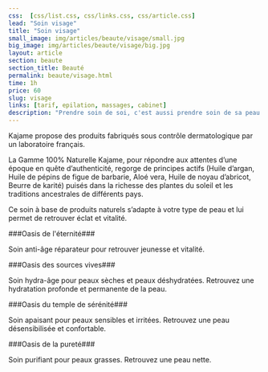 ```yaml
---
css:  [css/list.css, css/links.css, css/article.css]
lead: "Soin visage"
title: "Soin visage"
small_image: img/articles/beaute/visage/small.jpg
big_image: img/articles/beaute/visage/big.jpg
layout: article
section: beaute
section_title: Beauté
permalink: beaute/visage.html
time: 1h
price: 60
slug: visage
links: [tarif, epilation, massages, cabinet]
description: "Prendre soin de soi, c'est aussi prendre soin de sa peau."
---
```

Kajame propose des produits fabriqués sous contrôle
dermatologique par un laboratoire français.


La Gamme 100% Naturelle Kajame, pour répondre aux
attentes d’une époque en quête d’authenticité, regorge de
principes actifs (Huile d’argan, Huile de pépins de figue de
barbarie, Aloé vera, Huile de noyau d’abricot, Beurre de
karité) puisés dans la richesse des plantes du soleil et les
traditions ancestrales de différents pays.


Ce soin à base de produits naturels s’adapte à votre type de
peau et lui permet de retrouver éclat et vitalité.


###Oasis de l'éternité###

Soin anti-âge réparateur pour retrouver jeunesse et vitalité.

###Oasis des sources vives###

Soin hydra-âge pour peaux sèches et peaux déshydratées.
Retrouvez une hydratation profonde et permanente de la
peau.


###Oasis du temple de sérénité###

Soin apaisant  pour peaux sensibles et irritées.
Retrouvez une peau désensibilisée et confortable.

###Oasis de la pureté###

Soin purifiant pour peaux grasses.
Retrouvez une peau nette.
